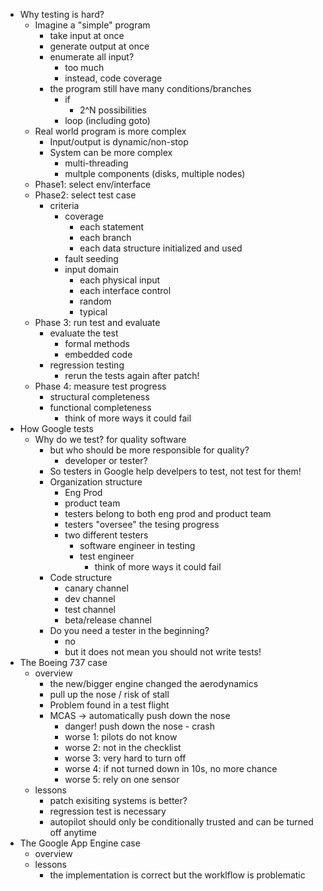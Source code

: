 * Why testing is hard?
  * Imagine a "simple" program
    * take input at once
    * generate output at once
    * enumerate all input?
      * too much
      * instead, code coverage
    * the program still have many conditions/branches
      * if  
        * 2^N possibilities
      * loop (including goto)
  * Real world program is more complex
    * Input/output is dynamic/non-stop
    * System can be more complex 
      * multi-threading
      * multple components (disks, multiple nodes) 
  * Phase1: select env/interface
  * Phase2: select test case
    * criteria
      * coverage
        * each statement
        * each branch
        * each data structure initialized and used
      * fault seeding
      * input domain
        * each physical input
        * each interface control
        * random
        * typical
  * Phase 3: run test and evaluate 
    * evaluate the test
      * formal methods
      * embedded code
    * regression testing
      * rerun the tests again after patch!
  * Phase 4: measure test progress
    * structural completeness
    * functional completeness
      * think of more ways it could fail
* How Google tests
  * Why do we test? for quality software
    * but who should be more responsible for quality? 
      * developer or tester?
    * So testers in Google help develpers to test, not test for them!
    * Organization structure 
      * Eng Prod
      * product team
      * testers belong to both eng prod and product team
      * testers "oversee" the tesing progress
      * two different testers
        * software engineer in testing
        * test engineer
          * think of more ways it could fail
    * Code structure
      * canary channel
      * dev channel
      * test channel
      * beta/release channel
    * Do you need a tester in the beginning?
      * no
      * but it does not mean you should not write tests!
* The Boeing 737 case
  * overview
    * the new/bigger engine changed the aerodynamics
    * pull up the nose / risk of stall
    * Problem found in a test flight
    * MCAS -> automatically push down the nose
      * danger! push down the nose - crash
      * worse 1: pilots do not know
      * worse 2: not in the checklist
      * worse 3: very hard to turn off
      * worse 4: if not turned down in 10s, no more chance
      * worse 5: rely on one sensor 
  * lessons
    * patch exisiting systems is better?
    * regression test is necessary 
    * autopilot should only be conditionally trusted and can be turned off anytime
* The Google App Engine case
  * overview
  * lessons
    * the implementation is correct but the worklflow is problematic
